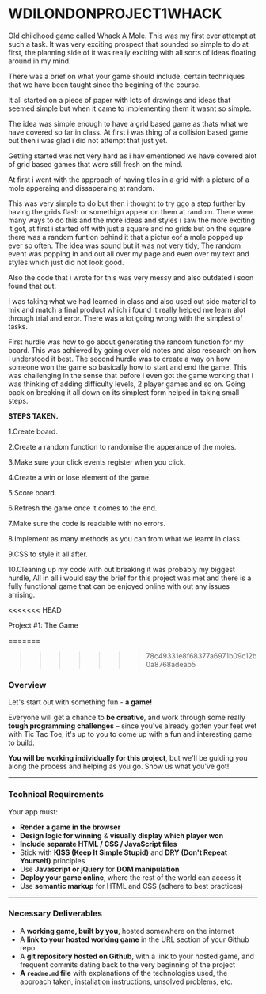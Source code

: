 # WDILONDONPROJECT1WHACK
Old childhood game called Whack A Mole.
This was my first ever attempt at such a task.
It was very exciting prospect that sounded so simple to do at first, the planning side of it was really exciting with all sorts of ideas floating around in my mind.

There was a brief on what your game should include, certain techniques that we have been taught since the begining of the course.

It all started on a piece of paper with lots of drawings and ideas that seemed simple but when it came to implementing them it wasnt so simple.

The idea was simple enough to have a grid based game as thats what we have covered so far in  class. At first i was thing of a collision based game but then i was glad i did not attempt that just yet.

Getting started was not very hard as i hav ementioned we have covered alot of grid based games that were still fresh on the mind. 

At first i went with the approach of having tiles in a grid with a picture of a mole apperaing and dissaperaing at random.

This was very simple to do but then i thought to try ggo a step further by having the grids flash or somethign appear on them at random. There were many ways to do this and the more ideas and styles i saw the more exciting it got, at first i started off with just a square and no grids but on the square there was a random funtion behind it that a pictur eof a mole popped up ever so often. The idea was sound but it was not very tidy, The random event was popping in and out all over my page and even over my text and styles which just did not look good. 

Also the code that i wrote for this was very messy and also outdated i soon found  that out.

I was taking what we had learned in class and also used out side material to mix and match a final product which i found it really helped me learn alot through trial and error. There was a lot going wrong with the simplest of tasks.

First hurdle was how to go about generating the random function for my board. This was achieved by going over old notes and also research on how i understood it best. 
The second hurdle was to create a way on how someone won the game so basically how to start and end the game.
 This was challenging in the sense that before i even got the game working that i was thinking of adding difficulty levels, 2 player games and so on. Going back on breaking it all down on its simplest form helped in taking small steps. 

**STEPS TAKEN.**

1.Create board.

2.Create a random function to randomise the apperance of the moles.

3.Make sure your click events register when you click.

4.Create a win or lose element of the game.

5.Score board.

6.Refresh the game once it comes to the end.

7.Make sure the code is readable with no errors.

8.Implement as many methods as you can from what we learnt in class.

9.CSS to style it all after.

10.Cleaning up my code with out breaking it was probably my biggest hurdle,
All in all i would say the brief for this project was met and there is a fully functional game that can be enjoyed online with out any issues arrising. 


<<<<<<< HEAD

Project #1: The Game

=======
>>>>>>> 78c49331e8f68377a6971b09c12b0a8768adeab5
### Overview

Let's start out with something fun - **a game!**

Everyone will get a chance to **be creative**, and work through some really **tough programming challenges** – since you've already gotten your feet wet with Tic Tac Toe, it's up to you to come up with a fun and interesting game to build.

**You will be working individually for this project**, but we'll be guiding you along the process and helping as you go. Show us what you've got!

---
### Technical Requirements

Your app must:
* **Render a game in the browser**
* **Design logic for winning** & **visually display which player won**
* **Include separate HTML / CSS / JavaScript files**
* Stick with **KISS (Keep It Simple Stupid)** and **DRY (Don't Repeat Yourself)** principles
* Use **Javascript or jQuery** for **DOM manipulation**
* **Deploy your game online**, where the rest of the world can access it
* Use **semantic markup** for HTML and CSS (adhere to best practices)

---
### Necessary Deliverables

* A **working game, built by you**, hosted somewhere on the internet
* A **link to your hosted working game** in the URL section of your Github repo
* A **git repository hosted on Github**, with a link to your hosted game, and frequent commits dating back to the very beginning of the project
* **A ``readme.md`` file** with explanations of the technologies used, the approach taken, installation instructions, unsolved problems, etc.


[](https://wdikenyanking.herokuapp.com/)
